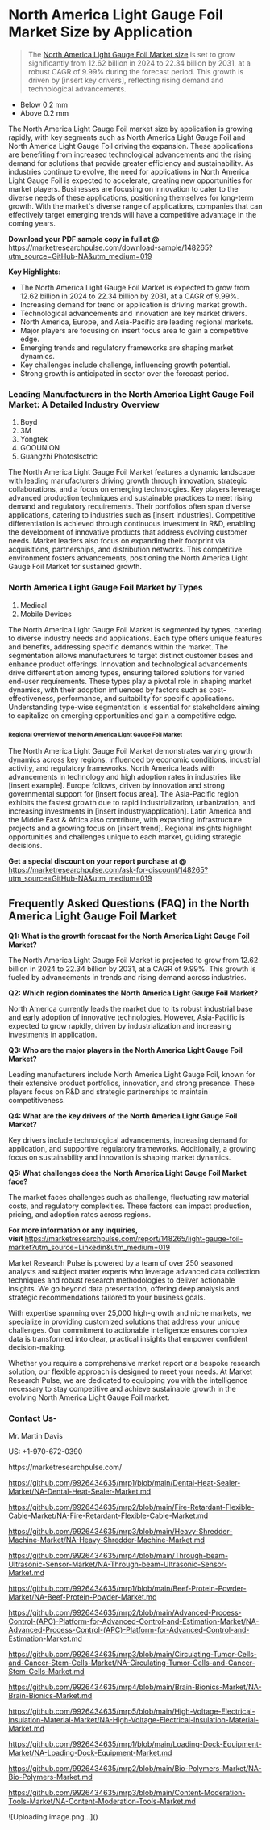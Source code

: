 <h1>North America Light Gauge Foil Market&nbsp;Size by Application</h1><blockquote><p>The <a href="https://marketresearchpulse.com/download-sample/148265?utm_source=GitHub-NA&amp;utm_medium=019">North America Light Gauge Foil Market size</a> is set to grow significantly from 12.62 billion in 2024 to 22.34 billion by 2031, at a robust CAGR of 9.99% during the forecast period. This growth is driven by [insert key drivers], reflecting rising demand and technological advancements.</p></blockquote><ul><li>Below 0.2 mm<li> Above 0.2 mm</li></ul><p>The North America Light Gauge Foil market size by application is growing rapidly, with key segments such as North America Light Gauge Foil and North America Light Gauge Foil driving the expansion. These applications are benefiting from increased technological advancements and the rising demand for solutions that provide greater efficiency and sustainability. As industries continue to evolve, the need for applications in North America Light Gauge Foil is expected to accelerate, creating new opportunities for market players. Businesses are focusing on innovation to cater to the diverse needs of these applications, positioning themselves for long-term growth. With the market's diverse range of applications, companies that can effectively target emerging trends will have a competitive advantage in the coming years.</p><p><strong>Download your PDF sample copy in full at @ </strong><a href="https://marketresearchpulse.com/download-sample/148265?utm_source=GitHub-NA&amp;utm_medium=019">https://marketresearchpulse.com/download-sample/148265?utm_source=GitHub-NA&amp;utm_medium=019</a></p><p><strong>Key Highlights: </strong></p><ul><li>The North America Light Gauge Foil Market is expected to grow from 12.62 billion in 2024 to 22.34 billion by 2031, at a CAGR of 9.99%.</li><li>Increasing demand for trend or application is driving market growth.</li><li>Technological advancements and innovation are key market drivers.</li><li>North America, Europe, and Asia-Pacific are leading regional markets.</li><li>Major players are focusing on insert focus area to gain a competitive edge.</li><li>Emerging trends and regulatory frameworks are shaping market dynamics.</li><li>Key challenges include challenge, influencing growth potential.</li><li>Strong growth is anticipated in sector over the forecast period.</li></ul><h3>Leading Manufacturers in the North America Light Gauge Foil Market: A Detailed Industry Overview</h3><ol><li>Boyd</li><li>3M</li><li>Yongtek</li><li>GOOUNION</li><li>Guangzhi Photoslsctric</li></ol><div class="flex max-w-full flex-col flex-grow"><div class="min-h-8 text-message flex w-full flex-col items-end gap-2 whitespace-normal break-words [.text-message+&amp;]:mt-5" dir="auto" data-message-author-role="assistant" data-message-id="fd8432e4-4910-450d-b182-61b7bfb0a01f" data-message-model-slug="gpt-4o"><div class="flex w-full flex-col gap-1 empty:hidden first:pt-[3px]"><div class="markdown prose w-full break-words dark:prose-invert light"><p>The North America Light Gauge Foil Market features a dynamic landscape with leading manufacturers driving growth through innovation, strategic collaborations, and a focus on emerging technologies. Key players leverage advanced production techniques and sustainable practices to meet rising demand and regulatory requirements. Their portfolios often span diverse applications, catering to industries such as [insert industries]. Competitive differentiation is achieved through continuous investment in R&amp;D, enabling the development of innovative products that address evolving customer needs. Market leaders also focus on expanding their footprint via acquisitions, partnerships, and distribution networks. This competitive environment fosters advancements, positioning the North America Light Gauge Foil Market for sustained growth.</p></div></div></div></div><h3>North America Light Gauge Foil Market by Types</h3><ol><li>Medical<li> Mobile Devices</li></ol><div class="flex max-w-full flex-col flex-grow"><div class="min-h-8 text-message flex w-full flex-col items-end gap-2 whitespace-normal break-words [.text-message+&amp;]:mt-5" dir="auto" data-message-author-role="assistant" data-message-id="084470be-0bb7-4664-bddf-5156b4f41249" data-message-model-slug="gpt-4o-mini"><div class="flex w-full flex-col gap-1 empty:hidden first:pt-[3px]"><div class="markdown prose w-full break-words dark:prose-invert light"><p>The North America Light Gauge Foil Market is segmented by types, catering to diverse industry needs and applications. Each type offers unique features and benefits, addressing specific demands within the market. The segmentation allows manufacturers to target distinct customer bases and enhance product offerings. Innovation and technological advancements drive differentiation among types, ensuring tailored solutions for varied end-user requirements. These types play a pivotal role in shaping market dynamics, with their adoption influenced by factors such as cost-effectiveness, performance, and suitability for specific applications. Understanding type-wise segmentation is essential for stakeholders aiming to capitalize on emerging opportunities and gain a competitive edge.</p></div></div></div></div><h3><span style="font-size: 11px;">Regional Overview of the North America Light Gauge Foil Market</span></h3><div class="flex max-w-full flex-col flex-grow"><div class="min-h-8 text-message flex w-full flex-col items-end gap-2 whitespace-normal break-words [.text-message+&amp;]:mt-5" dir="auto" data-message-author-role="assistant" data-message-id="e9038762-ce64-4e30-91c9-9bd413514231" data-message-model-slug="gpt-4o-mini"><div class="flex w-full flex-col gap-1 empty:hidden first:pt-[3px]"><div class="markdown prose w-full break-words dark:prose-invert light"><p>The North America Light Gauge Foil Market demonstrates varying growth dynamics across key regions, influenced by economic conditions, industrial activity, and regulatory frameworks. North America leads with advancements in technology and high adoption rates in industries like [insert example]. Europe follows, driven by innovation and strong governmental support for [insert focus area]. The Asia-Pacific region exhibits the fastest growth due to rapid industrialization, urbanization, and increasing investments in [insert industry/application]. Latin America and the Middle East &amp; Africa also contribute, with expanding infrastructure projects and a growing focus on [insert trend]. Regional insights highlight opportunities and challenges unique to each market, guiding strategic decisions.</p></div></div></div></div><p><strong>Get a special discount on your report purchase at @ </strong><a href="https://marketresearchpulse.com/ask-for-discount/148265?utm_source=GitHub-NA&amp;utm_medium=019">https://marketresearchpulse.com/ask-for-discount/148265?utm_source=GitHub-NA&amp;utm_medium=019</a></p><h2>Frequently Asked Questions (FAQ) in the North America Light Gauge Foil Market</h2><p><strong>Q1: What is the growth forecast for the North America Light Gauge Foil Market?</strong></p><p>The North America Light Gauge Foil Market is projected to grow from 12.62 billion in 2024 to 22.34 billion by 2031, at a CAGR of 9.99%. This growth is fueled by advancements in trends and rising demand across industries.</p><p><strong>Q2: Which region dominates the North America Light Gauge Foil Market?</strong></p><p>North America currently leads the market due to its robust industrial base and early adoption of innovative technologies. However, Asia-Pacific is expected to grow rapidly, driven by industrialization and increasing investments in application.</p><p><strong>Q3: Who are the major players in the North America Light Gauge Foil Market?</strong></p><p>Leading manufacturers include North America Light Gauge Foil, known for their extensive product portfolios, innovation, and strong presence. These players focus on R&amp;D and strategic partnerships to maintain competitiveness.</p><p><strong>Q4: What are the key drivers of the North America Light Gauge Foil Market?</strong></p><p>Key drivers include technological advancements, increasing demand for application, and supportive regulatory frameworks. Additionally, a growing focus on sustainability and innovation is shaping market dynamics.</p><p><strong>Q5: What challenges does the North America Light Gauge Foil Market face?</strong></p><p>The market faces challenges such as challenge, fluctuating raw material costs, and regulatory complexities. These factors can impact production, pricing, and adoption rates across regions.</p><p><strong>For more information or any inquiries, visit&nbsp;</strong><a href="https://marketresearchpulse.com/report/148265/light-gauge-foil-market?utm_source=Linkedin&utm_medium=019">https://marketresearchpulse.com/report/148265/light-gauge-foil-market?utm_source=Linkedin&utm_medium=019</a></p><p>Market Research Pulse is powered by a team of over 250 seasoned analysts and subject matter experts who leverage advanced data collection techniques and robust research methodologies to deliver actionable insights. We go beyond data presentation, offering deep analysis and strategic recommendations tailored to your business goals.</p><p>With expertise spanning over 25,000 high-growth and niche markets, we specialize in providing customized solutions that address your unique challenges. Our commitment to actionable intelligence ensures complex data is transformed into clear, practical insights that empower confident decision-making.</p><p>Whether you require a comprehensive market report or a bespoke research solution, our flexible approach is designed to meet your needs. At Market Research Pulse, we are dedicated to equipping you with the intelligence necessary to stay competitive and achieve sustainable growth in the evolving North America Light Gauge Foil market.</p><h3><strong>Contact Us-</strong></h3><p>Mr. Martin Davis</p><p>US: +1-970-672-0390</p><p>https://marketresearchpulse.com/</p><p><a href="https://github.com/9926434635/mrp1/blob/main/Dental-Heat-Sealer-Market/NA-Dental-Heat-Sealer-Market.md">https://github.com/9926434635/mrp1/blob/main/Dental-Heat-Sealer-Market/NA-Dental-Heat-Sealer-Market.md</a></p><p><a href="https://github.com/9926434635/mrp2/blob/main/Fire-Retardant-Flexible-Cable-Market/NA-Fire-Retardant-Flexible-Cable-Market.md">https://github.com/9926434635/mrp2/blob/main/Fire-Retardant-Flexible-Cable-Market/NA-Fire-Retardant-Flexible-Cable-Market.md</a></p><p><a href="https://github.com/9926434635/mrp3/blob/main/Heavy-Shredder-Machine-Market/NA-Heavy-Shredder-Machine-Market.md">https://github.com/9926434635/mrp3/blob/main/Heavy-Shredder-Machine-Market/NA-Heavy-Shredder-Machine-Market.md</a></p><p><a href="https://github.com/9926434635/mrp4/blob/main/Through-beam-Ultrasonic-Sensor-Market/NA-Through-beam-Ultrasonic-Sensor-Market.md">https://github.com/9926434635/mrp4/blob/main/Through-beam-Ultrasonic-Sensor-Market/NA-Through-beam-Ultrasonic-Sensor-Market.md</a></p><p><a href="https://github.com/9926434635/mrp1/blob/main/Beef-Protein-Powder-Market/NA-Beef-Protein-Powder-Market.md">https://github.com/9926434635/mrp1/blob/main/Beef-Protein-Powder-Market/NA-Beef-Protein-Powder-Market.md</a></p><p><a href="https://github.com/9926434635/mrp2/blob/main/Advanced-Process-Control-(APC)-Platform-for-Advanced-Control-and-Estimation-Market/NA-Advanced-Process-Control-(APC)-Platform-for-Advanced-Control-and-Estimation-Market.md">https://github.com/9926434635/mrp2/blob/main/Advanced-Process-Control-(APC)-Platform-for-Advanced-Control-and-Estimation-Market/NA-Advanced-Process-Control-(APC)-Platform-for-Advanced-Control-and-Estimation-Market.md</a></p><p><a href="https://github.com/9926434635/mrp3/blob/main/Circulating-Tumor-Cells-and-Cancer-Stem-Cells-Market/NA-Circulating-Tumor-Cells-and-Cancer-Stem-Cells-Market.md">https://github.com/9926434635/mrp3/blob/main/Circulating-Tumor-Cells-and-Cancer-Stem-Cells-Market/NA-Circulating-Tumor-Cells-and-Cancer-Stem-Cells-Market.md</a></p><p><a href="https://github.com/9926434635/mrp4/blob/main/Brain-Bionics-Market/NA-Brain-Bionics-Market.md">https://github.com/9926434635/mrp4/blob/main/Brain-Bionics-Market/NA-Brain-Bionics-Market.md</a></p><p><a href="https://github.com/9926434635/mrp5/blob/main/High-Voltage-Electrical-Insulation-Material-Market/NA-High-Voltage-Electrical-Insulation-Material-Market.md">https://github.com/9926434635/mrp5/blob/main/High-Voltage-Electrical-Insulation-Material-Market/NA-High-Voltage-Electrical-Insulation-Material-Market.md</a></p><p><a href="https://github.com/9926434635/mrp1/blob/main/Loading-Dock-Equipment-Market/NA-Loading-Dock-Equipment-Market.md">https://github.com/9926434635/mrp1/blob/main/Loading-Dock-Equipment-Market/NA-Loading-Dock-Equipment-Market.md</a></p><p><a href="https://github.com/9926434635/mrp2/blob/main/Bio-Polymers-Market/NA-Bio-Polymers-Market.md">https://github.com/9926434635/mrp2/blob/main/Bio-Polymers-Market/NA-Bio-Polymers-Market.md</a></p><p><a href="https://github.com/9926434635/mrp3/blob/main/Content-Moderation-Tools-Market/NA-Content-Moderation-Tools-Market.md">https://github.com/9926434635/mrp3/blob/main/Content-Moderation-Tools-Market/NA-Content-Moderation-Tools-Market.md</a></p>
![Uploading image.png…]()
